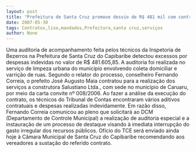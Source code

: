 ```yaml
---
layout: post
title: "Prefeitura de Santa Cruz promove desvio de R$ 481 mil com contrato de lixo e TCE manda suspender serviços"
date: 2007-05-30
tags: Contratos,lixo,mandados,Prefeitura,santa cruz,serviços
author: None
---
```

Uma auditoria de acompanhamento feita pelos t&eacute;cnicos da Inspetoria de Bezerros na Prefeitura de Santa Cruz do Capibaribe detectou excessos por despesas indevidas no valor de R$ 481.605,85. A auditoria foi realizada no servi&ccedil;o de limpeza urbana do munic&iacute;pio envolvendo coleta domiciliar e varri&ccedil;&atilde;o de ruas.
Segundo o relator do processo, conselheiro Fernando Correia, o prefeito Jos&eacute; Augusto Maia contratou para a realiza&ccedil;&atilde;o dos servi&ccedil;os a construtora Salustiano Ltda., com sede no munic&iacute;pio de Caruaru, por meio da carta convite n&ordm; 008/2006. 
Ao fazer a an&aacute;lise da execu&ccedil;&atilde;o do contrato, os t&eacute;cnicos do Tribunal de Contas encontraram v&aacute;rios aditivos contratuais e despesas realizadas indevidamente. 
Em raz&atilde;o disso, Fernando Correia comunicou ao pleno que solicitar&aacute; ao DCM (Departamento de Controle Municipal) a realiza&ccedil;&atilde;o de auditoria especial e a instaura&ccedil;&atilde;o de um processo de destaque visando &agrave; imediata interrup&ccedil;&atilde;o do gasto irregular dos recursos p&uacute;blicos.
Of&iacute;cio do TCE ser&aacute; enviado ainda hoje &agrave; C&acirc;mara Municipal de Santa Cruz do Capibaribe recomendando aos vereadores a susta&ccedil;&atilde;o do referido contrato.
 